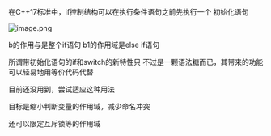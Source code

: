 在C++17标准中，if控制结构可以在执行条件语句之前先执行一个 初始化语句

![image.png](https://yaaame-1317851743.cos.ap-beijing.myqcloud.com/20240501222422.png)


b的作用与是整个if语句
b1的作用域是else if语句

所谓带初始化语句的if和switch的新特性只 不过是一颗语法糖而已，其带来的功能可以轻易地用等价代码代替

目前还没用到，尝试适应这种用法


目标是缩小判断变量的作用域，减少命名冲突

还可以限定互斥锁等的作用域